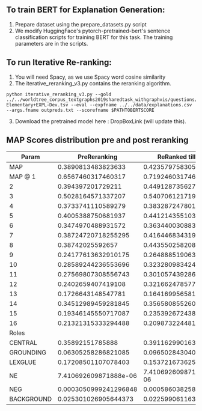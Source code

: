 
## To train BERT for Explanation Generation:
1. Prepare dataset using the prepare_datasets.py script
2. We modify HuggingFace's pytorch-pretrained-bert's sentence classification scripts for training BERT for this task. The training parameters are in the scripts.

## To run Iterative Re-ranking:
1. You will need Spacy, as we use Spacy word cosine similarity
2. The iterative_reranking_v3.py contains the reranking algorithm. 
```
python iterative_reranking_v3.py --gold ../../worldtree_corpus_textgraphs2019sharedtask_withgraphvis/questions/ARC-Elementary+EXPL-Dev.tsv --eval --expfname ../../data/explanations.csv --args.fname outpreds.txt --scorefname $PATHTOBERTSCORE 
```
3. Download the pretrained model here : DropBoxLink (will update this).



## MAP Scores distribution pre and post reranking 
| Param          | PreReranking | ReRanked till 15  | 
|----------------|--------------|-------------------|
| MAP            |0.3890813483823633 |0.42357975830537303| 
| MAP @ 1        |0.6567460317460317 |0.7192460317460317 |                    
| 2              |0.394397201729211  |0.4491287356274116 |                    
| 3              |0.5028164571337207 |0.5407061217199312 |                  
| 4              |0.3733741110589279 |0.38328724780178597|                  
| 5              |0.4005388750681937 |0.4412143551037883 |                  
| 6              |0.3474970488931572 |0.3634400308835687 |                  
| 7              |0.38724720718255295|0.4164468343195992 |                  
| 8              |0.38742025592657   |0.44355025820864924|                  
| 9              |0.24177613632910175|0.26488851906357075|                  
| 10             |0.28589244236553696|0.32328098342415956|                  
| 11             |0.27569807308556743|0.30105743928654594|                  
| 12             |0.2402659407419108 |0.3216624785774602 |                  
| 13             |0.1726643148547781 |0.16416995658135752|                 
| 14             |0.34512989459281845|0.3565808552604439 |                  
| 15             |0.19346145550717087|0.2353926724383878 |                  
| 16             |0.21321315333294488|0.20987322448169635|                  
| Roles           |
| CENTRAL        |0.35892151785888   |0.39116299016334183|                  
| GROUNDING      |0.06305258286821085|0.09650284304004954|                  
| LEXGLUE        |0.17208501107078403|0.15372167362560069|                  
| NE             |7.410692609871888e-06|7.410692609871888e-06|                  
| NEG            |0.0003050999241296848|0.000586038258165364|                  
| BACKGROUND     |0.025301026905644373|0.022599061163595342|                  
